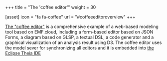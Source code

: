 +++
title = "The 'coffee editor'"
weight = 30

[asset]
  icon = "fa fa-coffee"
  url = "#coffeeeditoroverview"
+++

[The "coffee editor"](#coffeeeditoroverview) is a comprehensive example of a web-based modeling tool based on EMF.cloud, including a form-based editor based on JSON Forms, a diagram based on GLSP, a textual DSL, a code generator and a graphical visualization of an analysis result using D3. The coffee editor uses the model sever for synchronizing all editors and it is  embedded into [the Eclipse Theia IDE](https://eclipsesource.com/technology/eclipse-theia)
